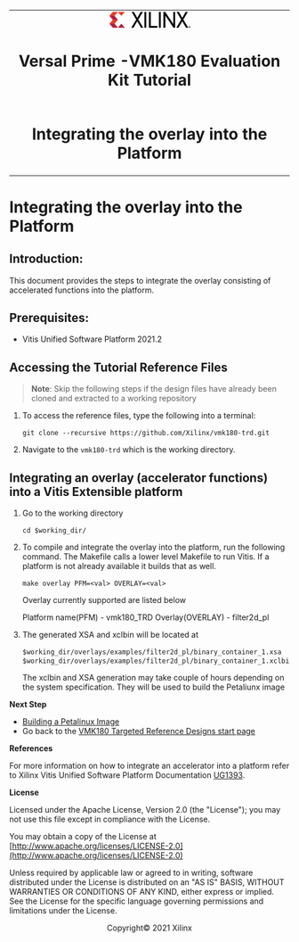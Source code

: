 ﻿<table class="sphinxhide">
 <tr>
   <td align="center"><img src="media/xilinx-logo.png" width="30%"/><h1> Versal Prime -VMK180 Evaluation Kit Tutorial</h1>
   </td>
 </tr>
 <tr>
 <td align="center"><h1>Integrating the overlay into the Platform</h1>

 </td>
 </tr>
</table>

Integrating the overlay into the Platform
================================================

Introduction:
--------------
This document provides the steps to integrate the overlay consisting of accelerated functions into the platform. 

Prerequisites:
--------------
* Vitis Unified Software Platform 2021.2

Accessing the Tutorial Reference Files
--------------------------------------
>**Note**: Skip the following steps if the design files have already been cloned and extracted to a working repository

1. To access the reference files, type the following into a terminal: 

   ```
   git clone --recursive https://github.com/Xilinx/vmk180-trd.git
   ```

2. Navigate to the `vmk180-trd` which is the working directory.

Integrating an overlay (accelerator functions) into a Vitis Extensible platform
-------------------------------------------------------------------------------------
1. Go to the working directory 

   ```
   cd $working_dir/
   ``` 

2. To compile and integrate the overlay into the platform, run the following command. The Makefile calls a lower level Makefile to run Vitis. If a platform is not already available it builds that as well. 

   ```
   make overlay PFM=<val> OVERLAY=<val> 
   ```

   Overlay currently supported are listed below

   Platform name(PFM) - vmk180_TRD
   Overlay(OVERLAY) - filter2d_pl 
   


3. The generated XSA and xclbin will be located at 

   ```
   $working_dir/overlays/examples/filter2d_pl/binary_container_1.xsa 
   $working_dir/overlays/examples/filter2d_pl/binary_container_1.xclbin
   ```

   The xclbin and XSA generation may take couple of hours depending on the system specification. They will be used to build the Petaliunx image

**Next Step**

* [Building a Petalinux Image](build_petalinux.md)
* Go back to the [VMK180 Targeted Reference Designs start page](../index.html)

**References**

For more information on how to integrate an accelerator into a platform refer to Xilinx Vitis Unified Software Platform Documentation [UG1393](https://www.xilinx.com/support/documentation/sw_manuals/xilinx2020_2/ug1393-vitis-application-acceleration.pdf).

**License**

Licensed under the Apache License, Version 2.0 (the "License"); you may not use this file except in compliance with the License.

You may obtain a copy of the License at
[http://www.apache.org/licenses/LICENSE-2.0](http://www.apache.org/licenses/LICENSE-2.0)


Unless required by applicable law or agreed to in writing, software distributed under the License is distributed on an "AS IS" BASIS, WITHOUT WARRANTIES OR CONDITIONS OF ANY KIND, either express or implied. See the License for the specific language governing permissions and limitations under the License.

<p align="center">Copyright&copy; 2021 Xilinx</p>

